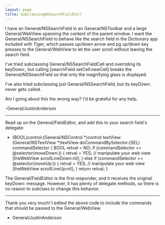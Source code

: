 ```yaml
---
layout: page
title: SubclassingNSSearchFieldCell
---
```


I have an General/NSSearchField in an General/NSToolbar and a large General/WebView spanning the content of the parent window. I want the General/NSSearchField to behave like the search field in the Dictionary app included with Tiger, which passes up/down arrow and pg up/down key presses to the General/WebView to let the user scroll without leaving the search field.

I've tried subclassing General/NSSearchFieldCell and overriding its keyDown:, but calling [searchField setCell:newCell] breaks the General/NSSearchField so that only the magnifying glass is displayed.

I've also tried subclassing just General/NSSearchField, but its keyDown: never gets called.

Am I going about this the wrong way? I'd be grateful for any help.

-General/JustinAnderson

----

Read up on the General/FieldEditor, and add this to your search field's delegate:

    
- (BOOL)control:(General/NSControl *)control textView:(General/NSTextView *)textView doCommandBySelector:(SEL) commandSelector
{
     BOOL retval = NO;
     if (commandSelector == @selector(moveDown:)) {
         retval = YES;
         // manipulate your web view
         [theWebView scrollLineDown:nil];
     } else if (commandSelector == @selector(moveUp:)) {
         retval = YES;
         // manipulate your web view
         [theWebView scrollLineUp:nil];
     }
     return retval;
}


The General/FieldEditor is the first responder, and it receives the original keyDown: message.  However, it has plenty of delegate methods, so there is no reason to subclass to change this behavior.

----

Thank you very much! I edited the above code to include the commands that should be passed to the General/WebView.
- General/JustinAnderson
